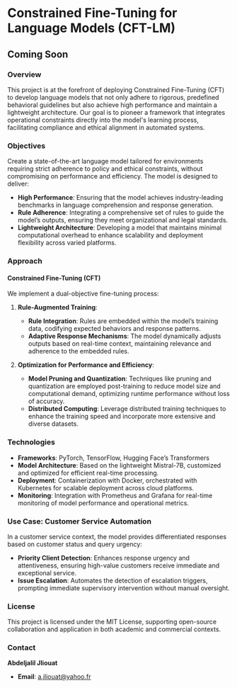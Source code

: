 # Constrained Fine-Tuning for Language Models (CFT-LM)

## Coming Soon

### Overview

This project is at the forefront of deploying Constrained Fine-Tuning (CFT) to develop language models that not only adhere to rigorous, predefined behavioral guidelines but also achieve high performance and maintain a lightweight architecture. Our goal is to pioneer a framework that integrates operational constraints directly into the model's learning process, facilitating compliance and ethical alignment in automated systems.

### Objectives

Create a state-of-the-art language model tailored for environments requiring strict adherence to policy and ethical constraints, without compromising on performance and efficiency. The model is designed to deliver:
- **High Performance**: Ensuring that the model achieves industry-leading benchmarks in language comprehension and response generation.
- **Rule Adherence**: Integrating a comprehensive set of rules to guide the model’s outputs, ensuring they meet organizational and legal standards.
- **Lightweight Architecture**: Developing a model that maintains minimal computational overhead to enhance scalability and deployment flexibility across varied platforms.

### Approach

#### Constrained Fine-Tuning (CFT)

We implement a dual-objective fine-tuning process:

1. **Rule-Augmented Training**:
   - **Rule Integration**: Rules are embedded within the model’s training data, codifying expected behaviors and response patterns.
   - **Adaptive Response Mechanisms**: The model dynamically adjusts outputs based on real-time context, maintaining relevance and adherence to the embedded rules.

2. **Optimization for Performance and Efficiency**:
   - **Model Pruning and Quantization**: Techniques like pruning and quantization are employed post-training to reduce model size and computational demand, optimizing runtime performance without loss of accuracy.
   - **Distributed Computing**: Leverage distributed training techniques to enhance the training speed and incorporate more extensive and diverse datasets.

### Technologies

- **Frameworks**: PyTorch, TensorFlow, Hugging Face’s Transformers
- **Model Architecture**: Based on the lightweight Mistral-7B, customized and optimized for efficient real-time processing.
- **Deployment**: Containerization with Docker, orchestrated with Kubernetes for scalable deployment across cloud platforms.
- **Monitoring**: Integration with Prometheus and Grafana for real-time monitoring of model performance and operational metrics.

### Use Case: Customer Service Automation

In a customer service context, the model provides differentiated responses based on customer status and query urgency:

- **Priority Client Detection**: Enhances response urgency and attentiveness, ensuring high-value customers receive immediate and exceptional service.
- **Issue Escalation**: Automates the detection of escalation triggers, prompting immediate supervisory intervention without manual oversight.

### License

This project is licensed under the MIT License, supporting open-source collaboration and application in both academic and commercial contexts.

### Contact

**Abdeljalil Jliouat**
- **Email**: [a.jliouat@yahoo.fr](mailto:a.jliouat@yahoo.fr)
